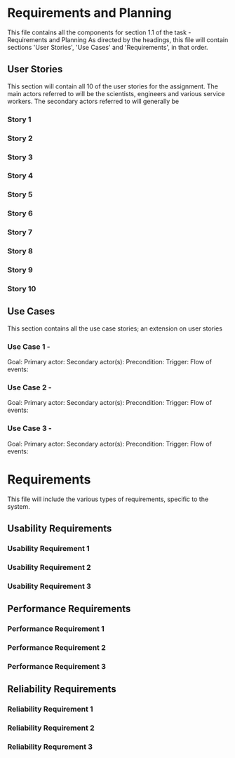 # Requirements and Planning
This file contains all the components for section 1.1 of the task - Requirements and Planning
As directed by the headings, this file will contain sections 'User Stories', 'Use Cases' and 'Requirements', in that order.

## User Stories
This section will contain all 10 of the user stories for the assignment.
The main actors referred to will be the scientists, engineers and various service workers.
The secondary actors referred to will generally be 

### Story 1


### Story 2


### Story 3


### Story 4


### Story 5


### Story 6


### Story 7


### Story 8


### Story 9


### Story 10


## Use Cases
This section contains all the use case stories; an extension on user stories

### Use Case 1 -
Goal:
Primary actor:
Secondary actor(s):
Precondition:
Trigger:
Flow of events:

### Use Case 2 -
Goal:
Primary actor:
Secondary actor(s):
Precondition:
Trigger:
Flow of events:

### Use Case 3 -
Goal:
Primary actor:
Secondary actor(s):
Precondition:
Trigger:
Flow of events:

# Requirements
This file will include the various types of requirements, specific to the system.

## Usability Requirements

### Usability Requirement 1


### Usability Requirement 2


### Usability Requirement 3


## Performance Requirements

### Performance Requirement 1


### Performance Requirement 2


### Performance Requirement 3


## Reliability Requirements 

### Reliability Requirement 1


### Reliability Requirement 2


### Reliability Requrement 3

